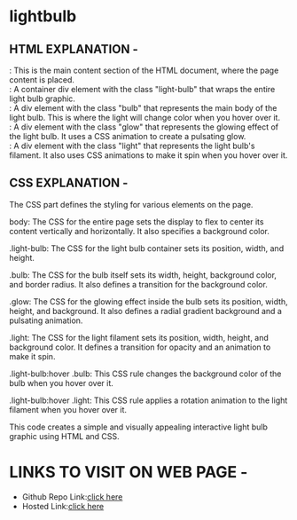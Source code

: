 # lightbulb


## HTML EXPLANATION - 
<body>: This is the main content section of the HTML document, where the page content is placed.

<div class="light-bulb">: A container div element with the class "light-bulb" that wraps the entire light bulb graphic.

<div class="bulb">: A div element with the class "bulb" that represents the main body of the light bulb. This is where the light will change color when you hover over it.

<div class="glow">: A div element with the class "glow" that represents the glowing effect of the light bulb. It uses a CSS animation to create a pulsating glow.

<div class="light">: A div element with the class "light" that represents the light bulb's filament. It also uses CSS animations to make it spin when you hover over it.

## CSS EXPLANATION - 
The CSS part defines the styling for various elements on the page.

body: The CSS for the entire page sets the display to flex to center its content vertically and horizontally. It also specifies a background color.

.light-bulb: The CSS for the light bulb container sets its position, width, and height.

.bulb: The CSS for the bulb itself sets its width, height, background color, and border radius. It also defines a transition for the background color.

.glow: The CSS for the glowing effect inside the bulb sets its position, width, height, and background. It also defines a radial gradient background and a pulsating animation.

.light: The CSS for the light filament sets its position, width, height, and background color. It defines a transition for opacity and an animation to make it spin.

.light-bulb:hover .bulb: This CSS rule changes the background color of the bulb when you hover over it.

.light-bulb:hover .light: This CSS rule applies a rotation animation to the light filament when you hover over it.

This code creates a simple and visually appealing interactive light bulb graphic using HTML and CSS.

# LINKS TO VISIT ON WEB PAGE -
- Github Repo Link:[click here]()
- Hosted Link:[click here]()

